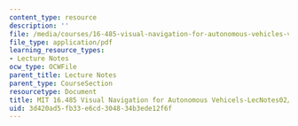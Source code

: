 ```yaml
---
content_type: resource
description: ''
file: /media/courses/16-485-visual-navigation-for-autonomous-vehicles-vnav-fall-2020/3d420ad5fb33e6cd304834b3ede12f6f_MIT16_485F20_lec02and03.pdf
file_type: application/pdf
learning_resource_types:
- Lecture Notes
ocw_type: OCWFile
parent_title: Lecture Notes
parent_type: CourseSection
resourcetype: Document
title: MIT 16.485 Visual Navigation for Autonomous Vehicels-LecNotes02/03
uid: 3d420ad5-fb33-e6cd-3048-34b3ede12f6f
---
```

